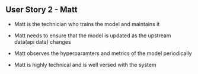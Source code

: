 ## User Story 2 - Matt

* Matt is the technician who trains the model and maintains it

* Matt needs to ensure that the model is updated as the upstream data(api data) changes 

* Matt observes the hyperparamters and metrics of the model periodically  

* Matt is highly technical and is well versed with the system 

